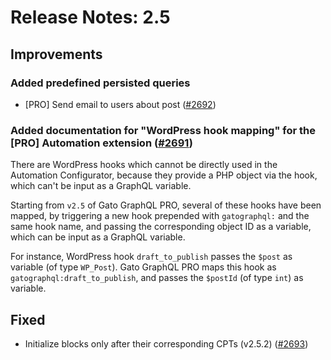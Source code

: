 # Release Notes: 2.5

## Improvements

### Added predefined persisted queries

- [PRO] Send email to users about post ([#2692](https://github.com/GatoGraphQL/GatoGraphQL/pull/2692))

### Added documentation for "WordPress hook mapping" for the [PRO] Automation extension ([#2691](https://github.com/GatoGraphQL/GatoGraphQL/pull/2691))

There are WordPress hooks which cannot be directly used in the Automation Configurator, because they provide a PHP object via the hook, which can't be input as a GraphQL variable.

Starting from `v2.5` of Gato GraphQL PRO, several of these hooks have been mapped, by triggering a new hook prepended with `gatographql:` and the same hook name, and passing the corresponding object ID as a variable, which can be input as a GraphQL variable.

For instance, WordPress hook `draft_to_publish` passes the `$post` as variable (of type `WP_Post`). Gato GraphQL PRO maps this hook as `gatographql:draft_to_publish`, and passes the `$postId` (of type `int`) as variable.

## Fixed

- Initialize blocks only after their corresponding CPTs (v2.5.2) ([#2693](https://github.com/GatoGraphQL/GatoGraphQL/pull/2693))
